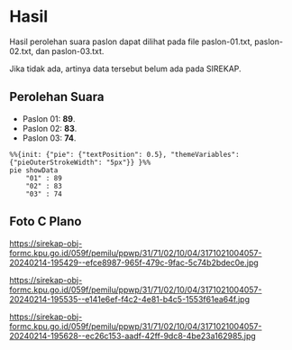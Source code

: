 # Hasil

Hasil perolehan suara paslon dapat dilihat pada file paslon-01.txt, paslon-02.txt, dan paslon-03.txt.

Jika tidak ada, artinya data tersebut belum ada pada SIREKAP.

## Perolehan Suara

 * Paslon 01: **89**.
 * Paslon 02: **83**.
 * Paslon 03: **74**.

```mermaid
%%{init: {"pie": {"textPosition": 0.5}, "themeVariables": {"pieOuterStrokeWidth": "5px"}} }%%
pie showData
    "01" : 89
    "02" : 83
    "03" : 74
```
## Foto C Plano

https://sirekap-obj-formc.kpu.go.id/059f/pemilu/ppwp/31/71/02/10/04/3171021004057-20240214-195429--efce8987-965f-479c-9fac-5c74b2bdec0e.jpg

https://sirekap-obj-formc.kpu.go.id/059f/pemilu/ppwp/31/71/02/10/04/3171021004057-20240214-195535--e141e6ef-f4c2-4e81-b4c5-1553f61ea64f.jpg

https://sirekap-obj-formc.kpu.go.id/059f/pemilu/ppwp/31/71/02/10/04/3171021004057-20240214-195628--ec26c153-aadf-42ff-9dc8-4be23a162985.jpg
